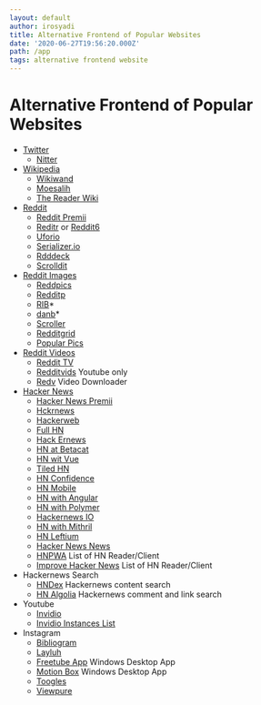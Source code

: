 ```yaml
---
layout: default
author: irosyadi
title: Alternative Frontend of Popular Websites
date: '2020-06-27T19:56:20.000Z'
path: /app
tags: alternative frontend website
---
```


# Alternative Frontend of Popular Websites

* [Twitter](https://twitter.com/)
  * [Nitter](https://nitter.net/)
* [Wikipedia](https://www.wikipedia.org/)
  * [Wikiwand](https://www.wikiwand.com/)
  * [Moesalih](http://wikipedia.moesalih.com/)
  * [The Reader Wiki](https://thereaderwiki.com/en/)
* [Reddit](https://old.reddit.com/)
  * [Reddit Premii](https://reddit.premii.com/)
  * [Reditr](http://reditr.com/) or [Reddit6](http://reddit6.com/#/Stream)
  * [Uforio](http://web.uforio.com/)
  * [Serializer.io](https://serializer.io/)
  * [Rdddeck](https://rdddeck.com/)
  * [Scrolldit](http://www.scrolldit.com/)
* [Reddit Images](https://old.reddit.com/)
  * [Reddpics](https://reddpics.com/)
  * [Redditp](https://www.redditp.com/)
  * [RIB](http://rib.darkmirage.com/)\*
  * [danb](https://danb.me/viewr/)\*
  * [Scroller](https://scrolller.com/)
  * [Redditgrid](https://www.redditgrid.com/)
  * [Popular Pics](https://popular.pics/)
* [Reddit Videos](https://old.reddit.com/)
  * [Reddit TV](http://redditv.ca/)
  * [Redditvids](https://redditvids.com/) Youtube only
  * [Redv](https://redv.co/) Video Downloader
* [Hacker News](https://news.ycombinator.com/)
  * [Hacker News Premii](http://hn.premii.com/)
  * [Hckrnews](https://hckrnews.com/)
  * [Hackerweb](https://hackerweb.app/)
  * [Full HN](http://www.fullhn.com/)
  * [Hack Ernews](https://hack.ernews.info/stories/top)
  * [HN at Betacat](http://hackernews.betacat.io/)
  * [HN wit Vue](https://vue-hn.now.sh/top)
  * [Tiled HN](http://www.tiledhn.com/)
  * [HN Confidence](http://hn.elijames.org/)
  * [HN Mobile](https://hackernewsmobile.com/#/)
  * [HN with Angular](https://angular2-hn.firebaseapp.com/news/1)
  * [HN with Polymer](https://hn-polymer-2.firebaseapp.com/)
  * [Hackernews IO](https://hackernews.io/)
  * [HN with Mithril](https://mithril-hn.firebaseapp.com/#!/top/1)
  * [HN Leftium](http://hn.leftium.com)
  * [Hacker News News](https://hacker-news.news/)
  * [HNPWA](https://hnpwa.com/) List of HN Reader/Client
  * [Improve Hacker News](https://hackerbits.com/hacker-news/improve-hacker-news-ui/) List of HN Reader/Client
* Hackernews Search
  * [HNDex](https://hndex.org/) Hackernews content search
  * [HN Algolia](https://hn.algolia.com/) Hackernews comment and link search
* Youtube
  * [Invidio](https://invidio.us/)
  * [Invidio Instances List](https://instances.invidio.us/)
* Instagram
  * [Bibliogram](https://bibliogram.art/)
  * [Layluh](https://www.layluh.com/)
  * [Freetube App](https://freetubeapp.io) Windows Desktop App
  * [Motion Box](https://www.viewpure.com/) Windows Desktop App
  * [Toogles](https://toogl.es/)
  * [Viewpure](https://www.viewpure.com/)


